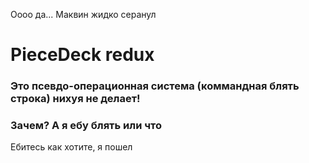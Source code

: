 Оооо да... Маквин жидко серанул

# PieceDeck redux

### Это псевдо-операционная система (коммандная блять строка) нихуя не делает!

### Зачем? А я ебу блять или что

Ебитесь как хотите, я пошел
